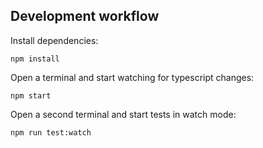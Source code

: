 ## Development workflow

Install dependencies:

```
npm install
```

Open a terminal and start watching for typescript changes:

```
npm start
```

Open a second terminal and start tests in watch mode:

```
npm run test:watch
```
